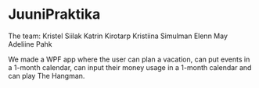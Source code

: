# JuuniPraktika

The team:
Kristel Siilak
Katrin Kirotarp
Kristiina Simulman
Elenn May Adeliine Pahk

We made a WPF app where the user can plan a vacation, can put events in a 1-month calendar, 
can input their money usage in a 1-month calendar and can play The Hangman.
